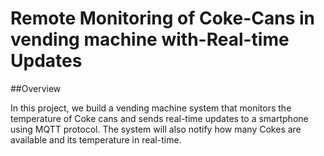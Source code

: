 # Remote Monitoring of Coke-Cans in vending machine with-Real-time Updates

##Overview


In this project, we build a vending machine system that monitors the temperature of Coke cans and sends real-time updates to a smartphone using MQTT protocol. The system will also notify how many Cokes are available and its temperature in real-time.
